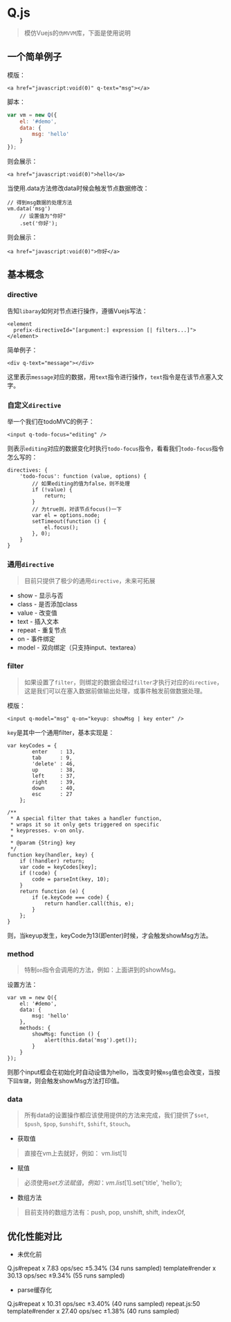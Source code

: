 Q.js
====

> 模仿Vuejs的`伪MVVM`库，下面是使用说明

一个简单例子
------------

模版：
```template
<a href="javascript:void(0)" q-text="msg"></a>
```

脚本：
```js
var vm = new Q({
    el: '#demo',
    data: {
        msg: 'hello'
    }
});
```

则会展示：

```
<a href="javascript:void(0)">hello</a>
```

当使用.data方法修改data时候会触发节点数据修改：

```
// 得到msg数据的处理方法
vm.data('msg')
    // 设置值为"你好"
    .set('你好');
```

则会展示：

```
<a href="javascript:void(0)">你好</a>
```

基本概念
--------

### directive

告知`libaray`如何对节点进行操作，遵循Vuejs写法：

```
<element
  prefix-directiveId="[argument:] expression [| filters...]">
</element>
```

简单例子：

```
<div q-text="message"></div>
```

这里表示`message`对应的数据，用`text`指令进行操作，`text`指令是在该节点塞入文字。

### 自定义`directive`

举一个我们在todoMVC的例子：

```
<input q-todo-focus="editing" />
```

则表示`editing`对应的数据变化时执行`todo-focus`指令，看看我们`todo-focus`指令怎么写的：

```
directives: {
    'todo-focus': function (value, options) {
        // 如果editing的值为false，则不处理
        if (!value) {
            return;
        }
        // 为true则，对该节点focus()一下
        var el = options.node;
        setTimeout(function () {
            el.focus();
        }, 0);
    }
}
```

### 通用`directive`

> 目前只提供了极少的通用`directive`，未来可拓展

* show - 显示与否
* class - 是否添加class
* value - 改变值
* text - 插入文本
* repeat - 重复节点
* on - 事件绑定
* model - 双向绑定（只支持input、textarea）

### filter

> 如果设置了`filter`，则绑定的数据会经过`filter`才执行对应的`directive`，这是我们可以在塞入数据前做输出处理，或事件触发前做数据处理。

模版：
```
<input q-model="msg" q-on="keyup: showMsg | key enter" />
```

`key`是其中一个通用filter，基本实现是：

```
var keyCodes = {
        enter    : 13,
        tab      : 9,
        'delete' : 46,
        up       : 38,
        left     : 37,
        right    : 39,
        down     : 40,
        esc      : 27
    };

/**
 * A special filter that takes a handler function,
 * wraps it so it only gets triggered on specific
 * keypresses. v-on only.
 *
 * @param {String} key
 */
function key(handler, key) {
    if (!handler) return;
    var code = keyCodes[key];
    if (!code) {
        code = parseInt(key, 10);
    }
    return function (e) {
        if (e.keyCode === code) {
            return handler.call(this, e);
        }
    };
}
```

则，当keyup发生，keyCode为13(即enter)时候，才会触发showMsg方法。

### method

> 特制`on`指令会调用的方法，例如：上面讲到的showMsg。

设置方法：

```
var vm = new Q({
    el: '#demo',
    data: {
        msg: 'hello'
    },
    methods: {
        showMsg: function () {
            alert(this.data('msg').get());
        }
    }
});
```

则那个input框会在初始化时自动设值为hello，当改变时候`msg`值也会改变，当按下`回车键`，则会触发showMsg方法打印值。

### data

> 所有data的设置操作都应该使用提供的方法来完成，我们提供了`$set`, `$push`, `$pop`, `$unshift`, `$shift`, `$touch`。

* 获取值

> 直接在vm上去就好，例如：
> vm.list[1]

* 赋值

> 必须使用$set方法赋值，例如：
> vm.list[1].$set('title', 'hello');

* 数组方法

> 目前支持的数组方法有：push, pop, unshift, shift, indexOf,


优化性能对比
----------

* 未优化前

Q.js#repeat x 7.83 ops/sec ±5.34% (34 runs sampled)
template#render x 30.13 ops/sec ±9.34% (55 runs sampled)

* parse缓存化

Q.js#repeat x 10.31 ops/sec ±3.40% (40 runs sampled)
repeat.js:50 template#render x 27.40 ops/sec ±1.38% (40 runs sampled)
